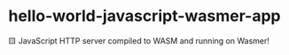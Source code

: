 # hello-world-javascript-wasmer-app
🟨 JavaScript HTTP server compiled to WASM and running on Wasmer!
